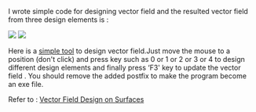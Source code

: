 
I wrote simple code for designing vector field and the resulted vector field from three design elements is :


![](http://hwdong.com/VF/singularity2.jpg) ![](http://hwdong.com/VF/vf2.jpg)

Here is a [simple tool](http://hwdong.com/VF/VFtool.7z) to design vector field.Just move the mouse to a position (don't click) and press key such as 0 or  1 or 2 or 3 or 4 to design different design elements  and finally press ‘F3' key to update the vector field .  You should remove the added postfix to make the program become an exe file.

Refer to :
       [Vector Field Design on Surfaces](http://web.engr.oregonstate.edu/~zhange/images/vecflddesn.pdf)
